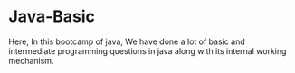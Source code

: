 # Java-Basic
Here, In this bootcamp of java, We have done a lot of basic and intermediate programming questions in java along with its internal working mechanism.
